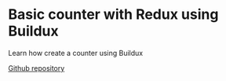 # Basic counter with Redux using Buildux

Learn how create a counter using Buildux 

[Github repository](https://github.com/Lopez15-Hub/reprovider/tree/master/examples/buildux-counter)
